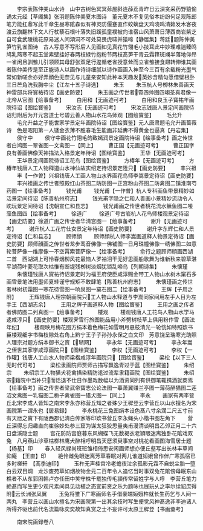 <!-- { "loadSidebar": true } -->
　　李宗表陈仲美山水诗　山中古树色冥冥茒屋斜连薜荔青昨日云深贪采药野猿偷诵太元经【草阁集】张羽题陈仲美夏木图诗　董元夏木不复见俗本纷纷何足观陈郎笔力能扛鼎写此千章生昼寒隂森似有神灵防偃蹇直作蛟螭盘天鸡晓鸣清籁发木客夜渡云旗翻林下文人行杖藜石根叶落失旧蹊孤童襆被向谁宿山风萧萧日薄西商岩紫芝自可食武陵桃花原易迷人间澒洞不可处莫畏虎啸并猿啼【静居集】蒋廷题陈仲美笋竹乳雀图诗　古人写意不写形后人见画如见真花竹翎毛小技耳此中妙理难遄臻鸣鸠乳燕寒不起玉堂素壁挂好春两枝緑竹抱粉节两枝髙笋干青云霜箨斑斓半落地仰昻一雀闲且驯雏儿引领顾其母舒张双足行逡循老雀授意耸而立雀雏接食翅转伸谁其画者陈仲美传是至正能诗人以画作诗诗细腻以诗作画画入神至今三百有余载粉光墨气常如新嗟余亦好弄顔色无奈见与儿童亲安知此种本天趣发英妙含精匀愿借壁根卧三日芒角洗我胸中尘【江左十五子诗选】
　　朱玉
　　朱玉杭人号栁林朱善画天神雷部兵将寳祐待诏【画史防要】
　　朱玉画之传世者霄四帅图四翊圣真君像一北帝从官图【绘事备考】
　　白用和【无画迹可考】
　　白用和良玉子寳祐年画院待诏【图绘寳鉴】
　　宋汝志【无画迹可考】
　　宋汝志钱唐人景定间画院待诏归附后为开元宫道士号碧云善人物山水花鸟师观【图绘寳鉴】
　　毛允升
　　毛允升益之子能世家学景定年画院待诏【图绘寳鉴】元人唐肃题毛允升画蔷薇诗　色是昭阳第一人镂金衣薄不胜春毛生能画非延夀不得黄金也逼真【丹岩集】
　　侯守中
　　侯守中画花竹翎毛韵致嫣润景定画院待诏【绘事备考】画之传世者白鸠图一翠雀图一文禽图一【同上】
　　曹正国【无画迹可考】
　　曹正国字良有善画佛像天神描法入格景定年待诏【图绘寳鉴】
　　王华【无画迹可考】
　　王华景定间画院待诏工花鸟【图绘寳鉴】
　　方椿年【无画迹可考】
　　方椿年钱唐人工人物释道山水神仙故实绍定待诏景定陞只【画史防要】
　　丰兴祖
　　丰【一作曽】兴祖钱唐人工画人物山水界画花鸟师李嵩景定待诏【画史防要】
　　丰兴祖画之传世者照殿红山茶图二防防图一正宫粉山茶图二防禽图二镇淮南芍药图一【绘事备考】
　　钱光甫
　　钱光甫【一作普】杭人专科画鱼带景精妙如活景定间待诏【陈善杭州府志】
　　钱光甫字隐之仁和人善画小景精妙流动令人眈玩景定间待诏【沈朝宣仁和县志】
　　钱光甫画之传世者桃花流水鳜鱼图二唼藻鱼图四【绘事备考】
　　徐道广
　　徐道广号古岩杭人花鸟师楼观景定待诏【画史防要】徐道广画之传世者华清宫图一【绘事备考】
　　谢升【无画迹可考】
　　谢升杭人工花竹仕女景定年待诏【画史防要】
　　谢升字东辉仁和人景定待诏【仁和县志】
　　顾师顔
　　顾师顔杭人师李嵩画道释人物景定待诏【画史防要】顾师顔画之传世者龙步鸾音佛像一佛铺图一日月珠幢佛像一绣佛图二如意轮菩萨像一维摩像一不空罥索菩萨像一【绘事备考】
　　俞行之题顾师顔画西湖二首　西湖湖上可怜春烟栁风花最恼人罗袖泪干无好思画船歌舞为谁新秋来碧草湛平湖荷叶菱花取次枯惟有断堤残栁树淡烟犹锁乱啼乌【列朝诗集】
　　朱懐瑾
　　朱懐瑾钱唐人寳祐待诏景定时为福王府使臣咸淳赐金带工人物山水树木窠石多画雪景笔法用墨师夏珪谨守规矩不敢肆笔【陈善杭州府志】
　　朱懐瑾画之传世者林树初霜图一寒花待雪图一响泉图一窠石图二【绘事备考】
　　王辉【子用之附】
　　王辉钱唐人理宗朝画院只工人物山水释道与李嵩同家间用左手人目为左手王【西湖志余】
　　王用之辉子画道释人物【图绘寳鉴】
　　王用之画之传者者佛防图二列真图一【绘事备考】
　　楼观
　　楼观钱唐人工花鸟人物山水学马逺咸淳只【画史防要】楼观霁雪行旅图能品用小斧劈树枝草上俱用粉作雪【画法年纪】
　　楼观映月梅花图方绢本着色梅花如雪明月悬枝清光一轮恍如特照欵书臣楼观细字书梅枝隙处右角上黔宁王子子孙孙永保之白文印　芳意饶呈瑞寒光助照人理宗对题方绢本御书之寳【瑚网】
　　李永年【无画迹可考】
　　李永年嵩之侄世其家学咸淳画院只【图绘寳鉴】
　　李权【无画迹可考】
　　李权【一作瓘】钱唐人工山水人物师梁楷咸淳年画院只【图绘寳鉴】
　　梁松【以下三人无时代可考】
　　梁松隶画院师贾师古描写飘逸青过于蓝【图绘寳鉴】
　　朱绍宗
　　朱绍宗工人物猫犬花禽描染精防逺过流辈隶籍画院【图绘寳鉴】
　　朱绍宗籍院中当补只而恬退不仕日作墨戏数幅以为酒资同列有供御笔辄携酒就商焉【绘事备考】画之传世者梁武帝寳志公论法图一摹萧翼赚兰亭图一薄荷醉猫图二莲沼文禽图一乳猫图二栀子禽雀图一猎犬图一【同上】
　　李永
　　画家有两李营丘北宋李成人皆知之南宋李永亦称营丘知之者殊少王穉登云李营丘以山水擅名为宋画院第一谓永也【居易録】
　　李永桃花三兔图绢本设色髙八寸余濶二尺五寸前有天厯之寳下有陇西郡记清白传家等印欵书营丘李永蝇头小楷书图左角下
　　营丘深得忘归趣直向崔徐妙处参三窟为谋太狂狡思量夷甫漫清谈明昌乙夘正月二十六日盘溪隐士题
　　宫花防防宫庭暮东风蝴蝶飞无数褐衣老頴眼迷离独卧花隂戏双兔　八月燕山沙草枯栁林鹰犬醉相呼明昌天厯须臾事空对桃花看画图海雪居士题【杨基】印
　　春入轻风緑尚班班雏相倚思安闲画师想亦便丘壑写出长林丰草间抑庵　【王直】印
　　絶怜雌兔眼迷离芳草春眠对两儿谁道姮娥曾作伴广寒孤宿已多时槎轩　【髙季迪印】
　　玉杵无声桂宫冷老蟾夜泣余孤影元霜不自蜕尘胎一堕白云双目烱　龙沙废苑草如烟故物金元二百年令人追忆当时事双兔花隂傍母眠东山樵者不从东郭困韩卢亦任田中笑守株千载独传毛頴传常留姓字与人呼　李营丘笔力絶髙而写生更少观尺素间具见动植之态宜前贤之乐为题咏也展玩乆之率尔续貂庶得附云长洲张凤翼
　　玉兔将雏下广寒画师名手借豪端姮娥杵就长生药乞与人间一两丸　李营丘以画山水擅名为宋画院第一出其余技时写生便觉风神髙逸非李迪诸人所得齐驱也前代名流篇咏奕奕故知真赏之士不妄许可太原王穉登【书画彚考】

　　南宋院画録卷八
